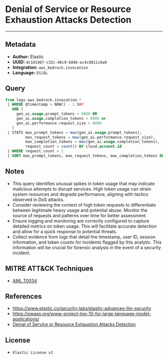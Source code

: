 # Denial of Service or Resource Exhaustion Attacks Detection

---

## Metadata

- **Author:** Elastic
- **UUID:** `dc181967-c32c-46c9-b84b-ec4c8811c6a0`
- **Integration:** `aws_bedrock.invocation`
- **Language:** `ES|QL`

## Query

```sql
from logs-aws_bedrock.invocation-*
 | WHERE @timestamp > NOW() - 1 DAY
   AND (
     gen_ai.usage.prompt_tokens > 8000 OR
     gen_ai.usage.completion_tokens > 8000 or
     gen_ai.performance.request_size > 8000
   )
 | STATS max_prompt_tokens = max(gen_ai.usage.prompt_tokens),
         max_request_tokens = max(gen_ai.performance.request_size),
         max_completion_tokens = max(gen_ai.usage.completion_tokens),
         request_count = count() BY cloud.account.id
 | WHERE request_count > 1
 | SORT max_prompt_tokens, max_request_tokens, max_completion_tokens DESC
```

## Notes

- This query identifies unusual spikes in token usage that may indicate malicious attempts to disrupt services. High token usage can strain system resources and degrade performance, aligning with tactics observed in DoS attacks.
- Consider reviewing the context of high token requests to differentiate between legitimate heavy usage and potential abuse. Monitor the source of requests and patterns over time for better assessment.
- Ensure logging and monitoring are correctly configured to capture detailed metrics on token usage. This will facilitate accurate detection and allow for a quick response to potential threats.
- Collect evidence from logs that detail the timestamp, user ID, session information, and token counts for incidents flagged by this analytic. This information will be crucial for forensic analysis in the event of a security incident.
## MITRE ATT&CK Techniques

- [AML.T0034](https://atlas.mitre.org/techniques/AML.T0034)
## References

- https://www.elastic.co/security-labs/elastic-advances-llm-security
- https://owasp.org/www-project-top-10-for-large-language-model-applications/
- [Denial of Service or Resource Exhaustion Attacks Detection](../queries/llm_dos_resource_exhaustion_detection.toml)

## License

- `Elastic License v2`
